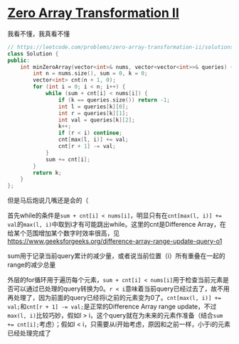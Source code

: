 # [Zero Array Transformation II](https://leetcode.com/problems/zero-array-transformation-ii)

我看不懂，我真看不懂
```c++
// https://leetcode.com/problems/zero-array-transformation-ii/solutions/6053366/c-line-sweep-without-binary-search-o-n-m-time
class Solution {
public:
    int minZeroArray(vector<int>& nums, vector<vector<int>>& queries) {
        int n = nums.size(), sum = 0, k = 0;
        vector<int> cnt(n + 1, 0);
        for (int i = 0; i < n; i++) {
            while (sum + cnt[i] < nums[i]) {
                if (k == queries.size()) return -1;
                int l = queries[k][0];
                int r = queries[k][1];
                int val = queries[k][2];
                k++;
                if (r < i) continue;
                cnt[max(l, i)] += val;
                cnt[r + 1] -= val;
            }
            sum += cnt[i];
        }
        return k;
    }
};
```
但是马后炮说几嘴还是会的（

首先while的条件是`sum + cnt[i] < nums[i]`，明显只有在`cnt[max(l, i)] += val`的`max(l, i)`中取到i才有可能跳出while。这里的cnt是Difference Array，在给某个范围增加某个数字时效率很高，见 https://www.geeksforgeeks.org/difference-array-range-update-query-o1

sum用于记录当前query累计的减少量，或者说当前位置（i）所有重叠在一起的range的减少总量

外层的for循环用于遍历每个元素，`sum + cnt[i] < nums[i]`用于检查当前元素是否可以通过已处理的query转换为0。`r < i`意味着当前query已经过去了，故不用再处理了，因为前面的query已经将i之前的元素变为0了。`cnt[max(l, i)] += val;`和`cnt[r + 1] -= val;`是正常的Difference Array range update，不过`max(l, i)`比较巧妙，假如l > i，这个query就在为未来的元素作准备（结合`sum += cnt[i];`考虑）；假如l < i，只需要从i开始考虑，原因和之前一样，小于i的元素已经处理完成了